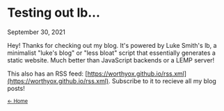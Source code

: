 # Testing out lb...
September 30, 2021

Hey! Thanks for checking out my blog. It's powered by Luke Smith's lb, a minimalist
"luke's blog" or "less bloat" script that essentially generates a static website.
Much better than JavaScript backends or a LEMP server!

This also has an RSS feed: [https://worthyox.github.io/rss.xml](https://worthyox.github.io/rss.xml). Subscribe to it to recieve
all my blog posts!

<small><a href="index.html">← Home</a></small>
